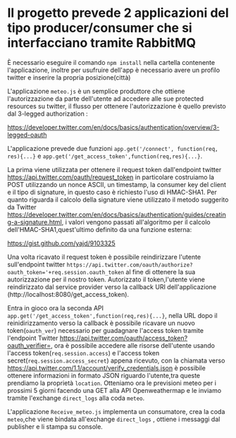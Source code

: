 # Il progetto prevede 2 applicazioni del tipo producer/consumer che si interfacciano tramite RabbitMQ

È necessario eseguire il comando `npm install` nella cartella contenente l'applicazione, inoltre per usufruire dell'app è necessario avere 
un profilo twitter e inserire la propria posizione(città)

L'applicazione `meteo.js` è un semplice produttore che ottiene l'autorizzazione da parte dell'utente ad accedere alle sue protected 
resources su twitter, il flusso per ottenere l'autorizzazione è quello previsto dal 3-legged authorization :

https://developer.twitter.com/en/docs/basics/authentication/overview/3-legged-oauth

L'applicazione prevede due funzioni `app.get('/connect', function(req, res){...}` e `app.get('/get_access_token',function(req,res){...}`. 

La prima viene utilizzata per ottenere il request token dall'endpoint twitter https://api.twitter.com/oauth/request_token in particolare 
costruiamo la POST utilizzando un nonce ASCII, un timestamp, la consumer key del client e il tipo di signature, in questo caso è richiesto 
l'uso di HMAC-SHA1. Per quanto riguarda il calcolo della signature viene utilizzato il metodo suggerito da Twitter 
https://developer.twitter.com/en/docs/basics/authentication/guides/creating-a-signature.html, i valori vengono passati all'algoritmo per 
il calcolo dell'HMAC-SHA1,quest'ultimo definito da una funzione esterna:

https://gist.github.com/yajd/9103325

Una volta ricavato il request token è possibile reindirizzare l'utente sull'endpoint twitter `https://api.twitter.com/oauth/authorize?
oauth_token='+req.session.oauth_token` al fine di ottenere la sua autorizzazione per il nostro token. 
Autorizzato il token,l'utente viene reindirizzato dal service provider verso la callback URI dell'applicazione 
(http://localhost:8080/get_access_token).

Entra in gioco ora la seconda API `app.get('/get_access_token',function(req,res){...}`, nella URL dopo il reinidirizzamento verso la 
callback è possibile ricavare un nuovo token(`oauth_ver`) necessario per guadagnare l'access token tramite l'endpoint Twitter 
https://api.twitter.com/oauth/access_token?oauth_verifier=, ora è possibile accedere alle risorse dell'utente usando l'access 
token(`req.session.access`) e l'access token secret(`req.session.access_secret`) appena ricevuto, con la chiamata verso 
https://api.twitter.com/1.1/account/verify_credentials.json è possibile ottenere informazioni in formato JSON riguardo l'utente,tra 
queste prendiamo la proprietà `location`. Otteniamo ora le previsioni meteo per i prossimi 5 giorni facendo una GET alla API Openweathermap e le inviamo tramite l'exchange `direct_logs` alla coda `meteo`. 

L'applicazione `Receive_meteo.js` implementa un consumatore, crea la coda `meteo`,che viene bindata all'exchange `direct_logs` , ottiene i messaggi dal publisher e li stampa su console.






